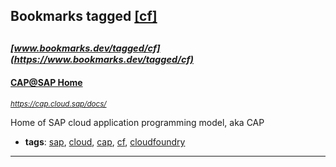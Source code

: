## Bookmarks tagged [[cf]](https://www.bookmarks.dev/search?q=[cf])

_<sup><sup>[www.bookmarks.dev/tagged/cf](https://www.bookmarks.dev/tagged/cf)</sup></sup>_
---
#### [CAP@SAP Home](https://cap.cloud.sap/docs/)
_<sup>https://cap.cloud.sap/docs/</sup>_

Home of SAP cloud application programming model, aka CAP
* **tags**: [sap](../tagged/sap.md), [cloud](../tagged/cloud.md), [cap](../tagged/cap.md), [cf](../tagged/cf.md), [cloudfoundry](../tagged/cloudfoundry.md)
---
